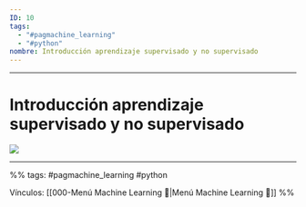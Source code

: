 ```yaml
---
ID: 10
tags:
  - "#pagmachine_learning"
  - "#python"
nombre: Introducción aprendizaje supervisado y no supervisado
---
```

___
# Introducción aprendizaje supervisado y no supervisado
![](https://www.youtube.com/watch?v=NgDNWVvi8kU)




___

%%
tags: #pagmachine_learning #python   

Vínculos: [[000-Menú Machine Learning 📃|Menú Machine Learning 📃]] 
%%